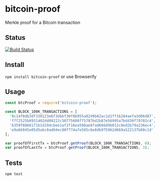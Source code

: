 bitcoin-proof
=============

Merkle proof for a Bitcoin transaction


## Status
 [![Build Status](https://travis-ci.org/ethers/bitcoin-proof.svg)](https://travis-ci.org/ethers/bitcoin-proof)


## Install

`npm install bitcoin-proof` or use Browserify


## Usage

```javascript
const btcProof = require('bitcoin-proof');

const BLOCK_100K_TRANSACTIONS = [
  '8c14f0db3df150123e6f3dbbf30f8b955a8249b62ac1d1ff16284aefa3d06d87',
  'fff2525b8931402dd09222c50775608f75787bd2b87e56995a7bdd30f79702c4',
  '6359f0868171b1d194cbee1af2f16ea598ae8fad666d9b012c8ed2b79a236ec4',
  'e9a66845e05d5abc0ad04ec80f774a7e585c6e8db975962d069a522137b80c1d'
];

var proofOfFirstTx = btcProof.getProof(BLOCK_100K_TRANSACTIONS, 0);
var proofOfLastTx = btcProof.getProof(BLOCK_100K_TRANSACTIONS, 3);
```

## Tests

`npm test`
